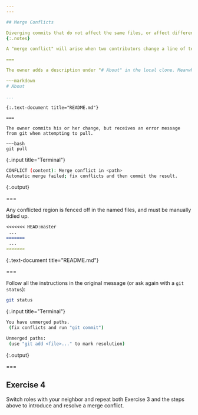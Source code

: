```yaml
---
---

## Merge Conflicts

Diverging commits that do not affect the same files, or affect different lines within a file, can usually be merged automatically. If git cannot safely merge commits, it guides you through conflict resolution.
{:.notes}

A "merge conflict" will arise when two contributors change a line of text. For example, if you both add a project description.

===

The owner adds a description under "# About" in the local clone. Meanwhile the collaborator adds a description under "# About" using the GitHub editor in the owner's repository.

~~~markdown
# About

...
```

~~~
{:.text-document title="README.md"}

===

The owner commits his or her change, but receives an error message from git when attempting to pull.

~~~bash
git pull
~~~
{:.input title="Terminal"}
~~~bash
CONFLICT (content): Merge conflict in <path>
Automatic merge failed; fix conflicts and then commit the result.
~~~
{:.output}

===

Any conflicted region is fenced off in the named files, and must be manually
tidied up.

~~~markdown
<<<<<<< HEAD:master
 ...
=======
 ...
>>>>>>>
~~~
{:.text-document title="README.md"}

===

Follow all the instructions in the original message (or ask again with a 
`git status`):

~~~bash
git status
~~~
{:.input title="Terminal"}
~~~bash
You have unmerged paths.
 (fix conflicts and run "git commit")
 
Unmerged paths:
 (use "git add <file>..." to mark resolution)
~~~
{:.output}

===

## Exercise 4

Switch roles with your neighbor and repeat both Exercise 3 and the steps above to
introduce and resolve a merge conflict.
